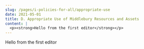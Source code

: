 ```yaml
---
slug: /pages/i-policies-for-all/appropriate-use
date: 2021-05-01
title: D. Appropriate Use of Middlebury Resources and Assets
content: |
  <p><strong>Hello from the first editor</strong></p>
---
```

<p>Hello from the first editor</p>
